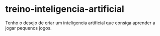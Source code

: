 # treino-inteligencia-artificial
Tenho o desejo de criar um inteligencia artificial que consiga aprender a jogar pequenos jogos.
